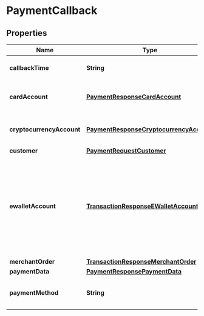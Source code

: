 
# PaymentCallback

## Properties
Name | Type | Description | Notes
------------ | ------------- | ------------- | -------------
**callbackTime** | **String** | Date and time of created callback in [ISO 8601](https://en.wikipedia.org/wiki/ISO_8601) format |  [optional]
**cardAccount** | [**PaymentResponseCardAccount**](PaymentResponseCardAccount.md) | Card account data *(for BANKCARD payment method only)* |  [optional]
**cryptocurrencyAccount** | [**PaymentResponseCryptocurrencyAccount**](PaymentResponseCryptocurrencyAccount.md) | Cryptocurrency account data *(for BITCOIN payment method only)* |  [optional]
**customer** | [**PaymentRequestCustomer**](PaymentRequestCustomer.md) | Customer data |  [optional]
**ewalletAccount** | [**TransactionResponseEWalletAccount**](TransactionResponseEWalletAccount.md) | eWallet account data *(for ALIPAY, QIWI, WEBMONEY, NETELLER, YANDEXMONEY, DIRECTBANKINGNGA, AQRCODE, AIRTEL, MPESA, MTN, UGANDAMOBILE, VODAFONE, TIGO and &#39;Latin America&#39; payment methods only)* |  [optional]
**merchantOrder** | [**TransactionResponseMerchantOrder**](TransactionResponseMerchantOrder.md) | Merchant order data |  [optional]
**paymentData** | [**PaymentResponsePaymentData**](PaymentResponsePaymentData.md) | Payment data |  [optional]
**paymentMethod** | **String** | Used payment method type name from payment methods list |  [optional]



